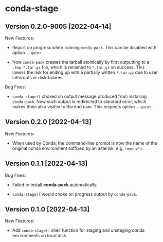 # conda-stage

## Version 0.2.0-9005 [2022-04-14]

New Features:

* Report on progress when running `conda-pack`.  This can be disabled
  with option `--quiet`.

* Now `conda-pack` creates the tarball atomically by first outputting
  to a `.tmp.*.tar.gz` file, which is renamed to `*.tar.gz` on success.
  This lowers the risk for ending up with a partially written
  `*.tar.gz` due to user interrupts or disk failures.

Bug Fixes:

* `conda-stage()` choked on output message produced from installing
  `conda-pack`. Now such output is redirected to standard error, which
  makes them also visible to the end user.  This respects option
  `--quiet`.


## Version 0.2.0 [2022-04-13]

New Features:

* When used by Conda, the command-line prompt is now the name of the
  original conda environment suffixed by an asterisk, e.g. `(myenv*)`.


## Version 0.1.1 [2022-04-13]

Bug Fixes:

* Failed to install **conda-pack** automatically.

* `conda-stage()` would choke on progress output by `conda-pack`.


## Version 0.1.0 [2022-04-13]

New Features:

* Add `conda-stage()` shell function for staging and unstaging conda
  environments on local disk.
